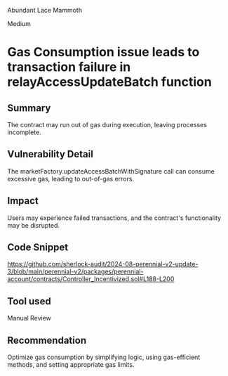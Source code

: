 Abundant Lace Mammoth

Medium

# Gas Consumption issue leads to transaction failure in relayAccessUpdateBatch function

## Summary
The contract may run out of gas during execution, leaving processes incomplete.


## Vulnerability Detail

The marketFactory.updateAccessBatchWithSignature call can consume excessive gas, leading to out-of-gas errors.

## Impact

Users may experience failed transactions, and the contract's functionality may be disrupted.

## Code Snippet

https://github.com/sherlock-audit/2024-08-perennial-v2-update-3/blob/main/perennial-v2/packages/perennial-account/contracts/Controller_Incentivized.sol#L188-L200

## Tool used

Manual Review

## Recommendation

Optimize gas consumption by simplifying logic, using gas-efficient methods, and setting appropriate gas limits.
